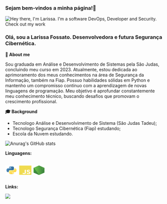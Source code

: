 ### Sejam bem-vindos a minha página!👋

![Hey there, I'm Larissa. I'm a software DevOps, Developer and Security. Check out my work](https://github.com/lafossato/lafossato/raw/master/header.gif)

### Olá, sou a Larissa Fossato. Desenvolvedora e futura Segurança Cibernética.

**📌  About me**

   Sou graduada em Análise e Desenvolvimento de Sistemas pela São Judas, concluindo meu curso em 2023. Atualmente, estou dedicada ao aprimoramento dos meus conhecimentos na área de Segurança da Informação, também na Fiap. Possuo habilidades sólidas em Python e mantenho um compromisso contínuo com a aprendizagem de novas linguagens de programação. Meu objetivo é aprofundar constantemente meu conhecimento técnico, buscando desafios que promovam o crescimento profissional.

**🎓 Background**
- Tecnologo Análise e Desenvolvimento de Sistema (São Judas Tadeu);
- Tecnologo Segurança Cibernética (Fiap) estudando;
- Escola da Nuvem estudando.

<!--
**Lafossato/lafossato** is a ✨ _special_ ✨ repository because its `README.md` (this file) appears on your GitHub profile.


Here are some ideas to get you started:

- 🔭 I’m currently working on ...
- 🌱 I’m currently learning ...
- 👯 I’m looking to collaborate on ...
- 🤔 I’m looking for help with ...
- 💬 Ask me about ...
- 📫 How to reach me: ...
- 😄 Pronouns: ela/dela
- ⚡ Fun fact: ...
-->

![Anurag's GitHub stats](https://github-readme-stats.vercel.app/api?username=lafossato&show_icons=true&theme=midnight-purple)

**Linguagens:**
<div style="display: inline_block"><br>
  <img align="center" alt="Rafa-Python" height="30" width="40" src="https://raw.githubusercontent.com/devicons/devicon/master/icons/python/python-original.svg">
  <img align="center" alt="Rafa-Js" height="30" width="40" src="https://raw.githubusercontent.com/devicons/devicon/master/icons/javascript/javascript-plain.svg">
  <img align="center" alt="Rafa-Js" height="30" width="40" src=https://raw.githubusercontent.com/devicons/devicon/master/icons/nodejs/nodejs-original.svg>
</div>

 ##
**Links:**
   <div> 
   <a href="https://www.linkedin.com/in/larissa-fossato-8a2684200/" target="_blank"><img src="https://img.shields.io/badge/-LinkedIn-%230077B5?style=for-the-badge&logo=linkedin&logoColor=white" target="_blank"></a> 
